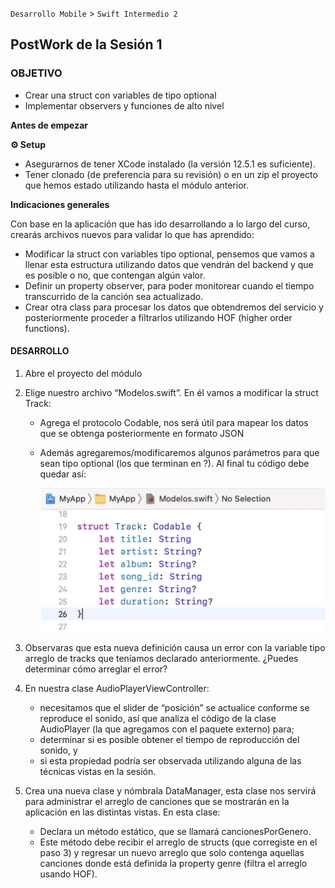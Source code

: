 
`Desarrollo Mobile` > `Swift Intermedio 2`

## PostWork de la Sesión 1

### OBJETIVO

- Crear una struct con variables de tipo optional
- Implementar observers y funciones de alto nivel

**Antes de empezar**

**⚙️ Setup**

- Asegurarnos de tener XCode instalado (la versión 12.5.1 es suficiente).
- Tener clonado (de preferencia para su revisión) o en un zip el proyecto que hemos estado utilizando hasta el módulo anterior.

**Indicaciones generales**

Con base en la aplicación que has ido desarrollando a lo largo del curso, crearás archivos nuevos para validar lo que has aprendido:

- Modificar la struct con variables tipo optional, pensemos  que vamos a llenar esta estructura  utilizando datos  que vendrán del backend y que es posible o no, que contengan algún valor.
- Definir un property observer, para poder monitorear cuando el tiempo transcurrido de la canción sea actualizado.
- Crear otra class para procesar los datos que obtendremos del servicio y posteriormente proceder a filtrarlos utilizando HOF (higher order functions).

#### DESARROLLO

1. Abre el proyecto del módulo
2. Elige nuestro archivo “Modelos.swift”. En él vamos a modificar la struct Track:
   - Agrega el protocolo Codable, nos será útil para mapear los datos que se obtenga posteriormente en formato JSON

   - Además agregaremos/modificaremos algunos parámetros para que sean tipo optional (los que terminan en ?). Al final tu código debe quedar así:

     ![estructuraFinal.png](estructuraFinal.png)

3. Observaras que esta nueva definición causa un error con la variable tipo  arreglo de tracks que teníamos declarado anteriormente. ¿Puedes determinar cómo arreglar el error?
4. En nuestra clase AudioPlayerViewController:
    - necesitamos que el slider de “posición” se actualice conforme se reproduce el sonido, así que analiza el código de la clase AudioPlayer (la que agregamos con el paquete externo) para;
    - determinar si es posible obtener el tiempo de reproducción del sonido, y 
    - si esta propiedad podría ser observada utilizando alguna de las técnicas vistas en la sesión.

5. Crea una nueva clase y nómbrala DataManager, esta clase nos servirá para administrar el arreglo de canciones que se mostrarán en la aplicación en las distintas vistas. En esta clase:
    - Declara un método estático, que se llamará cancionesPorGenero. 
    - Este método debe recibir el arreglo de structs (que corregiste en el paso 3) y regresar un nuevo arreglo que solo contenga aquellas canciones donde está definida la property genre (filtra el arreglo usando HOF).

